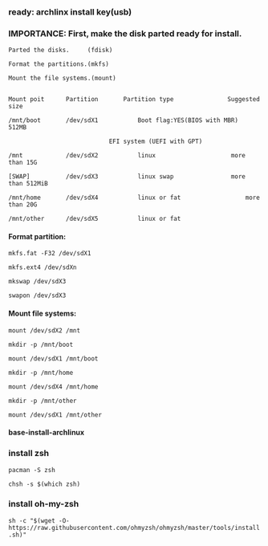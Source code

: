### ready: archlinx install key(usb)

### IMPORTANCE: First, make the disk parted ready for install. 


	Parted the disks.     (fdisk)
  
	Format the partitions.(mkfs)
  
	Mount the file systems.(mount)
  

	Mount poit	    Partition		Partition type			     Suggested size

	/mnt/boot	    /dev/sdX1	      	Boot flag:YES(BIOS with MBR)	     512MB
  
				                EFI system (UEFI with GPT)
                                  
	/mnt		    /dev/sdX2	      	linux 				      more than 15G
  
	[SWAP]		    /dev/sdX3	     	linux swap			      more than 512MiB
  
	/mnt/home	    /dev/sdX4	     	linux or fat			      more than 20G
  
	/mnt/other	    /dev/sdX5	    	linux or fat		


#### Format partition:

	mkfs.fat -F32 /dev/sdX1
  
	mkfs.ext4 /dev/sdXn
  
	mkswap /dev/sdX3
  
	swapon /dev/sdX3
  
#### Mount file systems:

	mount /dev/sdX2 /mnt
  
	mkdir -p /mnt/boot
  
	mount /dev/sdX1 /mnt/boot
  
	mkdir -p /mnt/home
  
	mount /dev/sdX4 /mnt/home
  
	mkdir -p /mnt/other
  
	mount /dev/sdX1 /mnt/other
  
  
#### base-install-archlinux






### install zsh

  `pacman -S zsh`
  
  `chsh -s $(which zsh)`

### install oh-my-zsh

`sh -c "$(wget -O- https://raw.githubusercontent.com/ohmyzsh/ohmyzsh/master/tools/install.sh)"`
